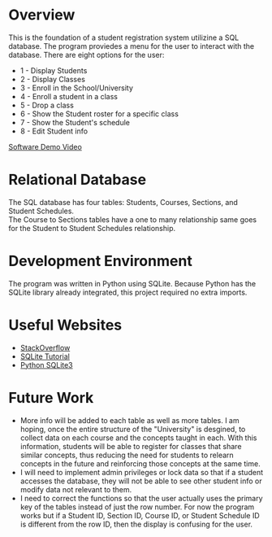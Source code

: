 # Overview

This is the foundation of a student registration system utilizine a SQL database. The program proviedes a menu for the user to interact with the database. There are eight options for the user:
* 1 - Display Students
* 2 - Display Classes
* 3 - Enroll in the School/University
* 4 - Enroll a student in a class
* 5 - Drop a class
* 6 - Show the Student roster for a specific class
* 7 - Show the Student's schedule
* 8 - Edit Student info

[Software Demo Video](https://youtu.be/hAfjIzPfir8)

# Relational Database

The SQL database has four tables: Students, Courses, Sections, and Student Schedules. \
The Course to Sections tables have a one to many relationship same goes for the Student to Student Schedules relationship.

# Development Environment

The program was written in Python using SQLite. Because Python has the SQLite library already integrated, this project required no extra imports.

# Useful Websites

* [StackOverflow](https://stackoverflow.com/)
* [SQLite Tutorial](https://www.sqlitetutorial.net/)
* [Python SQLite3](https://docs.python.org/3.8/library/sqlite3.html)

# Future Work

* More info will be added to each table as well as more tables. I am hoping, once the entire structure of the "University" is desgined, to collect data on each course and the concepts taught in each. With this information, students will be able to register for classes that share similar concepts, thus reducing the need for students to relearn concepts in the future and reinforcing those concepts at the same time.
* I will need to implement admin privileges or lock data so that if a student accesses the database, they will not be able to see other student info or modify data not relevant to them.
* I need to correct the functions so that the user actually uses the primary key of the tables instead of just the row number. For now the program works but if a Student ID, Section ID, Course ID, or Student Schedule ID is different from the row ID, then the display is confusing for the user.